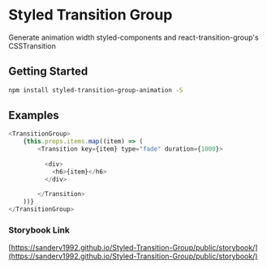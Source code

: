 # Styled Transition Group

Generate animation width styled-components and react-transition-group's CSSTransition

## Getting Started
```sh
npm install styled-transition-group-animation -S
```

## Examples
```js
<TransitionGroup>
    {this.props.items.map((item) => (
        <Transition key={item} type="fade" duration={1000}>
    
          <div>
            <h6>{item}</h6>
          </div>
    
        </Transition>
    ))}
</TransitionGroup>
```

### Storybook Link
[https://sanderv1992.github.io/Styled-Transition-Group/public/storybook/](https://sanderv1992.github.io/Styled-Transition-Group/public/storybook/)
